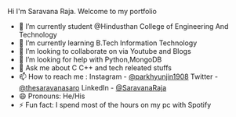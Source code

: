 Hi I'm Saravana Raja. Welcome to my portfolio

- 🔭 I’m currently student @Hindusthan College of Engineering And Technology
- 🌱 I’m currently learning B.Tech Information Technology
- 👯 I’m looking to collaborate on via Youtube and Blogs
- 🤔 I’m looking for help with Python,MongoDB
- 💬 Ask me about C C++ and tech releated stuffs
- 📫 How to reach me :  Instagram - [@parkhyunjin1908](https://www.instagram.com/parkhyunjin08/)  Twitter - [@thesaravanasaro](https://mobile.twitter.com/thesaravanasaro)     LinkedIn - [@SaravanaRaja](https://www.linkedin.com/mwlite/in/saravana-raja-664ba5200)
- 😄 Pronouns: He/His
- ⚡ Fun fact: I spend most of the hours on my pc with Spotify


